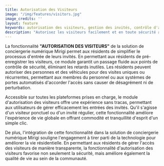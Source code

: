 ```yaml
---
title: Autorisation des Visiteurs
image: "/img/features/visitors.jpg"
image_credits: ''
layout: feature
keywords: autorisation des visiteurs, gestion des invités, contrôle d'accès, sécurité, commodité, efficacité
description: "Autorisez les visiteurs facilement et en toute sécurité avec Mirigi."
---
```

La fonctionnalité **"AUTORISATION DES VISITEURS"** de la solution de conciergerie numérique Mirigi permet aux résidents de simplifier le processus d'entrée de leurs invités. En permettant aux résidents de pré-enregistrer les visiteurs, ce module garantit un passage fluide aux points de contrôle de sécurité, éliminant les retards inutiles. Les résidents peuvent autoriser des personnes et des véhicules pour des visites uniques ou récurrentes, permettant aux membres du personnel ou aux systèmes de portes automatisés d'accorder l'accès sans causer de désagrément ni de perturbation.

Accessible sur toutes les plateformes prises en charge, le module d'autorisation des visiteurs offre une expérience sans tracas, permettant aux utilisateurs de gérer efficacement les entrées des invités. Qu'il s'agisse d'un visiteur ponctuel ou d'un invité régulier, cette fonctionnalité améliore l'expérience de vie globale en offrant commodité et tranquillité d'esprit d'un simple clic.

De plus, l'intégration de cette fonctionnalité dans la solution de conciergerie numérique Mirigi souligne l'engagement à tirer parti de la technologie pour améliorer la vie résidentielle. En permettant aux résidents de gérer l'accès des visiteurs de manière transparente, la fonctionnalité d'autorisation des visiteurs favorise non seulement la sécurité, mais améliore également la qualité de vie au sein de la communauté.

